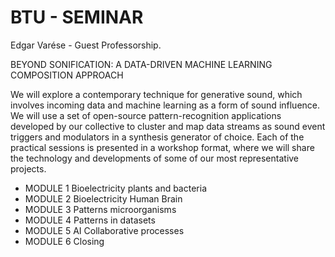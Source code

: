 # BTU - SEMINAR
Edgar Varése - Guest Professorship. 



BEYOND SONIFICATION: A DATA-DRIVEN MACHINE LEARNING COMPOSITION APPROACH


We will explore a contemporary technique for generative sound, which involves incoming data and machine learning as a form of sound influence. We will use a set of open-source pattern-recognition applications developed by our collective to cluster and map data streams as sound event triggers and modulators in a synthesis generator of choice.
Each of the practical sessions is presented in a workshop format, where we will share the technology and developments of some of our most representative projects.

- MODULE 1  Bioelectricity plants and bacteria 
- MODULE 2  Bioelectricity Human Brain
- MODULE 3 Patterns microorganisms
- MODULE 4 Patterns in datasets
- MODULE 5 AI Collaborative processes 
- MODULE 6 Closing 

